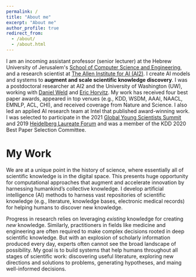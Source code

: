 ```yaml
---
permalink: /
title: "About me"
excerpt: "About me"
author_profile: true
redirect_from: 
  - /about/
  - /about.html
---
```


I am an incoming assistant professor (senior lecturer) at the Hebrew University of Jerusalem's [School of Computer Science and Engineering](https://www.cs.huji.ac.il/), and a research scientist at [The Allen Institute for AI (AI2)](https://allenai.org/). I create AI models and systems to **augment and scale scientific knowledge discovery**. I was a postdoctoral researcher at AI2 and the University of Washington (UW), working with [Daniel Weld](https://www.cs.washington.edu/people/faculty/weld) and [Eric Horvitz](https://www.microsoft.com/en-us/research/people/horvitz/). My work has received four best paper awards, appeared in top venues (e.g., KDD, WSDM, AAAI, NAACL, EMNLP, ACL, CHI), and received coverage from Nature and Science. I also led an applied AI research team at Intel that published award-winning work. I was selected to participate in the 2021 [Global Young Scientists Summit](https://www.nrf.gov.sg/gyss/home) and 2019 [Heidelberg Laureate Forum](https://www.heidelberg-laureate-forum.org/about-us.html) and was a member of the KDD 2020 Best Paper Selection Committee.


<h1 class="page__title" itemprop="headline">My Work</h1>

We are at a unique point in the history of science, where essentially all of scientific knowledge is in the digital space. This presents huge opportunity for computational approaches that augment and accelerate innovation by harnessing humankind’s collective knowledge. I develop artificial intelligence (AI) methods to harness vast repositories of scientific knowledge (e.g., literature, knowledge bases, electronic medical records) for helping humans to discover new knowledge.

 Progress in research relies on leveraging _existing_ knowledge for creating _new_ knowledge. Similarly, practitioners in fields like medicine and engineering are often required to make complex decisions rooted in deep scientific knowledge. But with an explosion of scholarly information produced every day, experts often cannot see the broad landscape of possibility.  My goal is to build systems that help humans throughout all stages of scientific work: discovering useful literature, exploring new directions and solutions to problems, generating hypotheses, and maing well-informed decisions. 

<!-- My work has been [published](publications) My [research](research) explores the causes and
consequences of political violence using a broad variety of methods such as
latent variable models, geospatial analysis, and big data. While I primarily
focus on civil conflict, I also examine contentious political phenomena
including terrorism and economic statecraft, and develop new measures of
institutions in international relations. I have [teaching](teaching) experience
in both international relations and quantitative methodology, and am a certified
instructor with [The Carpentries](https://carpentries.org/).
 -->

